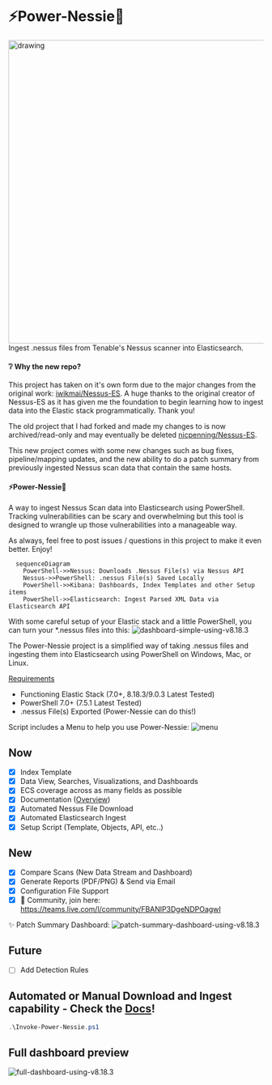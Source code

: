 # ⚡Power-Nessie🦕
<img src="https://github.com/nicpenning/Power-Nessie/assets/5582679/2173ff86-7f18-4f00-b4c7-650e8ffdc35a" alt="drawing" width="600" align="right"/>

Ingest .nessus files from Tenable's Nessus scanner  into Elasticsearch.

#### ❔ Why the new repo?
This project has taken on it's own form due to the major changes from the original work: [iwikmai/Nessus-ES](https://github.com/iwikmai/Nessus-ES). A huge thanks to the original creator of Nessus-ES as it has given me the foundation to begin learning how to ingest data into the Elastic stack programmatically. Thank you! 

The old project that I had forked and made my changes to is now archived/read-only and may eventually be deleted [nicpenning/Nessus-ES](https://github.com/nicpenning/Nessus-ES). 

This new project comes with some new changes such as bug fixes, pipeline/mapping updates, and the new ability to do a patch summary from previously ingested Nessus scan data that contain the same hosts.

#### ⚡Power-Nessie🦕
A way to ingest Nessus Scan data into Elasticsearch using PowerShell. Tracking vulnerabilities can be scary and overwhelming but this tool is designed to wrangle up those vulnerabilities into a manageable way.

As always, feel free to post issues / questions in this project to make it even better. Enjoy!

```mermaid
  sequenceDiagram
    PowerShell->>Nessus: Downloads .Nessus File(s) via Nessus API
    Nessus->>PowerShell: .nessus File(s) Saved Locally
    PowerShell->>Kibana: Dashboards, Index Templates and other Setup items
    PowerShell->>Elasticsearch: Ingest Parsed XML Data via Elasticsearch API
```

With some careful setup of your Elastic stack and a little PowerShell, you can turn your *.nessus files into this:
![dashboard-simple-using-v8.18.3](./documentation/images/dashboard-simple-8.18.3.jpeg)


The Power-Nessie project is a simplified way of taking .nessus files and ingesting them into Elasticsearch using PowerShell on Windows, Mac, or Linux.

[Requirements](./documentation/Overview.md#%EF%B8%8F-requirements)
* Functioning Elastic Stack (7.0+, 8.18.3/9.0.3 Latest Tested)
* PowerShell 7.0+ (7.5.1 Latest Tested)
* .nessus File(s) Exported (Power-Nessie can do this!)

Script includes a Menu to help you  use Power-Nessie:
![menu](./documentation/images/1.5.0-menu.png)

## Now
- [X] Index Template
- [X] Data View, Searches, Visualizations, and Dashboards
- [X] ECS coverage across as many fields as possible
- [X] Documentation ([Overview](./documentation/Overview.md#%EF%B8%8F-requirements))
- [X] Automated Nessus File Download
- [X] Automated Elasticsearch Ingest
- [X] Setup Script (Template, Objects, API, etc..)

## New
- [X] Compare Scans (New Data Stream and Dashboard)
- [X] Generate Reports (PDF/PNG) & Send via Email
- [X] Configuration File Support
- [X] 💝 Community, join here: https://teams.live.com/l/community/FBANlP3DgeNDPOagwI

✨ Patch Summary Dashboard:
![patch-summary-dashboard-using-v8.18.3](./documentation/images/patch-summary-dashboard-8.18.3.jpeg)

## Future
- [ ] Add Detection Rules

## Automated or Manual Download and Ingest capability - Check the [Docs](./documentation/Overview.md)!
```Powershell
.\Invoke-Power-Nessie.ps1
```

## Full dashboard preview
![full-dashboard-using-v8.18.3](./documentation/images/dashboard-8.18.3.jpeg)
